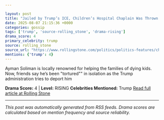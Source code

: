 ```yaml
---

layout: post
title: "Jailed by Trump’s ICE, Children’s Hospital Chaplain Was Thrown Into ‘Solitary’""
date: 2025-08-07 21:15:36 +0000
categories: gossip
tags: ['trump', 'source-rolling_stone', 'drama-rising']
drama_score: 4
primary_celebrity: trump
source: rolling_stone
source_url: "https://www.rollingstone.com/politics/politics-features/childrens-hosptial-chaplain-isolation-ice-deport-1235403224/""
mentions: {'trump': 4}
---
```


Ayman Soliman is locally renowned for helping the families of dying kids. Now, friends say he’s been "tortured"" in isolation as the Trump administration tries to deport him

**Drama Score:** 4 | **Level:** RISING **Celebrities Mentioned:** Trump [Read full article at Rolling Stone](https://www.rollingstone.com/politics/politics-features/childrens-hosptial-chaplain-isolation-ice-deport-1235403224/)

---

*This post was automatically generated from RSS feeds. Drama scores are calculated based on mention frequency and source reliability.*